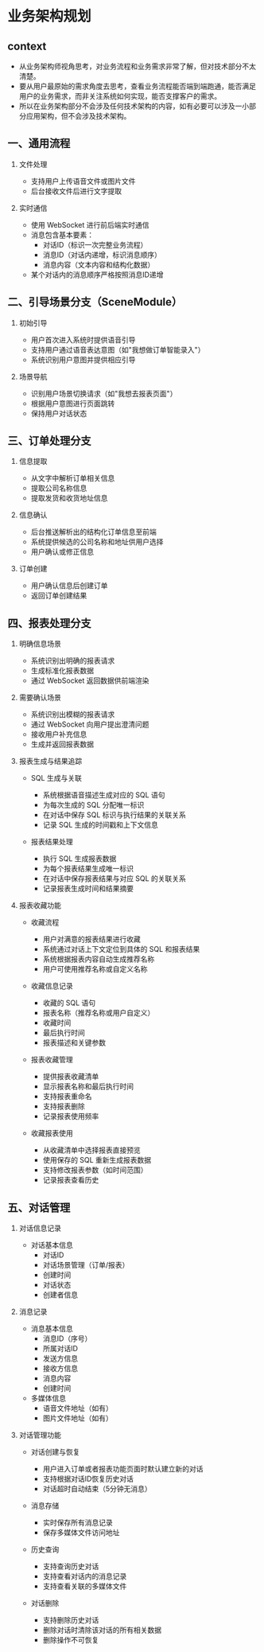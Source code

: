 # 业务架构规划

## context
* 从业务架构师视角思考，对业务流程和业务需求非常了解，但对技术部分不太清楚。
* 要从用户最原始的需求角度去思考，查看业务流程能否端到端跑通，能否满足用户的业务需求，而非关注系统如何实现，能否支撑客户的需求。
* 所以在业务架构部分不会涉及任何技术架构的内容，如有必要可以涉及一小部分应用架构，但不会涉及技术架构。

## 一、通用流程
1. 文件处理
   * 支持用户上传语音文件或图片文件
   * 后台接收文件后进行文字提取

2. 实时通信
   * 使用 WebSocket 进行前后端实时通信
   * 消息包含基本要素：
     - 对话ID（标识一次完整业务流程）
     - 消息ID（对话内递增，标识消息顺序）
     - 消息内容（文本内容和结构化数据）
   * 某个对话内的消息顺序严格按照消息ID递增

## 二、引导场景分支（SceneModule）
1. 初始引导
   * 用户首次进入系统时提供语音引导
   * 支持用户通过语音表达意图（如"我想做订单智能录入"）
   * 系统识别用户意图并提供相应引导

2. 场景导航
   * 识别用户场景切换请求（如"我想去报表页面"）
   * 根据用户意图进行页面跳转
   * 保持用户对话状态

## 三、订单处理分支
1. 信息提取
   * 从文字中解析订单相关信息
   * 提取公司名称信息
   * 提取发货和收货地址信息

2. 信息确认
   * 后台推送解析出的结构化订单信息至前端
   * 系统提供候选的公司名称和地址供用户选择
   * 用户确认或修正信息

3. 订单创建
   * 用户确认信息后创建订单
   * 返回订单创建结果

## 四、报表处理分支
1. 明确信息场景
   * 系统识别出明确的报表请求
   * 生成标准化报表数据
   * 通过 WebSocket 返回数据供前端渲染

2. 需要确认场景
   * 系统识别出模糊的报表请求
   * 通过 WebSocket 向用户提出澄清问题
   * 接收用户补充信息
   * 生成并返回报表数据

3. 报表生成与结果追踪
   * SQL 生成与关联
     - 系统根据语音描述生成对应的 SQL 语句
     - 为每次生成的 SQL 分配唯一标识
     - 在对话中保存 SQL 标识与执行结果的关联关系
     - 记录 SQL 生成的时间戳和上下文信息

   * 报表结果处理
     - 执行 SQL 生成报表数据
     - 为每个报表结果生成唯一标识
     - 在对话中保存报表结果与对应 SQL 的关联关系
     - 记录报表生成时间和结果摘要

4. 报表收藏功能
   * 收藏流程
     - 用户对满意的报表结果进行收藏
     - 系统通过对话上下文定位到具体的 SQL 和报表结果
     - 系统根据报表内容自动生成推荐名称
     - 用户可使用推荐名称或自定义名称

   * 收藏信息记录
     - 收藏的 SQL 语句
     - 报表名称（推荐名称或用户自定义）
     - 收藏时间
     - 最后执行时间
     - 报表描述和关键参数

   * 报表收藏管理
     - 提供报表收藏清单
     - 显示报表名称和最后执行时间
     - 支持报表重命名
     - 支持报表删除
     - 记录报表使用频率

   * 收藏报表使用
     - 从收藏清单中选择报表直接预览
     - 使用保存的 SQL 重新生成报表数据
     - 支持修改报表参数（如时间范围）
     - 记录报表查看历史

## 五、对话管理
1. 对话信息记录
   * 对话基本信息
     - 对话ID
     - 对话场景管理（订单/报表）
     - 创建时间
     - 对话状态
     - 创建者信息

2. 消息记录
   * 消息基本信息
     - 消息ID（序号）
     - 所属对话ID
     - 发送方信息
     - 接收方信息
     - 消息内容
     - 创建时间
   * 多媒体信息
     - 语音文件地址（如有）
     - 图片文件地址（如有）

3. 对话管理功能
   * 对话创建与恢复
     - 用户进入订单或者报表功能页面时默认建立新的对话
     - 支持根据对话ID恢复历史对话
     - 对话超时自动结束（5分钟无消息）

   * 消息存储
     - 实时保存所有消息记录
     - 保存多媒体文件访问地址

   * 历史查询
     - 支持查询历史对话
     - 支持查看对话内的消息记录
     - 支持查看关联的多媒体文件

   * 对话删除
     - 支持删除历史对话
     - 删除对话时清除该对话的所有相关数据
     - 删除操作不可恢复